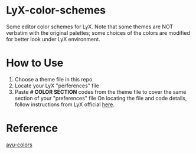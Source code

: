 # LyX-color-schemes
 Some editor color schemes for LyX.
 Note that some themes are NOT verbatim with the original palettes; some choices of the colors are modified for better look under LyX environment.
# How to Use
1. Choose a theme file in this repo
2. Locate your LyX "perferences" file 
3. Paste **# COLOR SECTION** codes from the theme file to cover the same section of your "preferences" file
On locating the file and code details, follow instructions from LyX official [here](https://wiki.lyx.org/Tips/ColorSchemes). 

# Reference
[ayu-colors](https://github.com/ayu-theme/ayu-colors)
